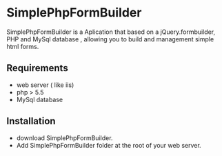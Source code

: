 # SimplePhpFormBuilder
SimplePhpFormBuilder is a Aplication that based on a jQuery.formbuilder, PHP and MySql database , allowing you to build and management simple html forms.

## Requirements
  * web server ( like iis)
  * php > 5.5
  * MySql database
## Installation
* download SimplePhpFormBuilder.
* Add SimplePhpFormBuilder folder at the root of your web server.

